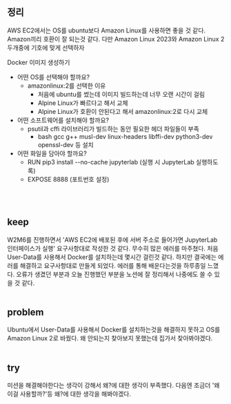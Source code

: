 ## 정리
AWS EC2에서는 OS를 ubuntu보다 Amazon Linux를 사용하면 좋을 것 같다.
Amazon끼리 호환이 잘 되는것 같다.
다만 Amazon Linux 2023와 Amazon Linux 2 두개중에 기호에 맞게 선택하자

Docker 이미지 생성하기
- 어떤 OS를 선택해야 할까요?
  - amazonlinux:2를 선택한 이유
    - 처음에 ubuntu를 썼는데 이미지 빌드하는데 너무 오랜 시간이 걸림
    - Alpine Linux가 빠르다고 해서 교체
    - Alpine Linux가 호환이 안된다고 해서 amazonlinux:2로 다시 교체
- 어떤 소프트웨어를 설치해야 할까요?
  - psutil과 cffi 라이브러리가 빌드하는 동안 필요한 헤더 파일들이 부족
    - bash gcc g++ musl-dev linux-headers libffi-dev python3-dev openssl-dev 등 설치
- 어떤 화일을 담아야 할까요?
  - RUN pip3 install --no-cache jupyterlab (실행 시 JupyterLab 실행하도록)
  - EXPOSE 8888 (포트번호 설정)
  
<br>
<br>

## keep
W2M6를 진행하면서 'AWS EC2에 배포된 후에 서버 주소로 들어가면 JupyterLab 인터페이스가 실행' 요구사항대로 작성한 것 같다.
무수히 많은 에러를 마주쳤다. 처음 User-Data를 사용해서 Docker를 설치하는데 몇시간 걸린것 같다.
하지만 결국에는 에러를 해결하고 요구사항대로 만들게 되었다.
에러를 통해 배운다는것을 하루종일 느꼈다.
오류가 생겼던 부분과 오늘 진행했던 부분을 노션에 잘 정리해서 나중에도 쓸 수 있을 것 같다.
<br>
<br>

## problem
Ubuntu에서 User-Data를 사용해서 Docker를 설치하는것을 해결하지 못하고 OS를 Amazon Linux 2로 바꿨다.
왜 안되는지 찾아보지 못했는데 집가서 찾아봐야겠다.
<br>
<br>

## try
미션을 해결해야한다는 생각이 강해서 왜?에 대한 생각이 부족했다.
다음엔 조금더 '왜 이걸 사용할까?'등 왜?에 대한 생각을 해봐야겠다.
<br>
<br>
